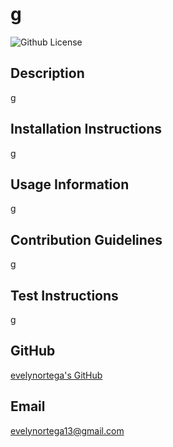 # g
![Github License](https://img.shields.io/badge/LICENSE-MIT-pink)
## Description
g

## Installation Instructions
g

## Usage Information
g

## Contribution Guidelines
g

## Test Instructions
g

## GitHub
[evelynortega's GitHub](https://github.com/evelynortega)


## Email
<a href="mailto:evelynortega13@gmail.com">evelynortega13@gmail.com</a>
